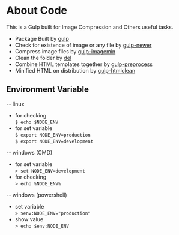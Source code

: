 # About Code
This is a Gulp built for Image Compression and Others useful tasks.

- Package Built by  [gulp](https://gulpjs.com/)
- Check for existence of image or any file by [gulp-newer](https://www.npmjs.com/package/gulp-newer)
- Compress image files by [gulp-imagemin](https://www.npmjs.com/package/gulp-imagemin)  
- Clean the folder by [del](https://www.npmjs.com/package/del) 
- Combine HTML templates together by [gulp-preprocess](https://www.npmjs.com/package/gulp-preprocess)
- Minified HTML on distribution by [gulp-htmlclean](https://www.npmjs.com/package/gulp-htmlclean)

## Environment Variable
-- linux   
- for checking   
` $ echo $NODE_ENV `  
- for set variable   
` $ export NODE_ENV=production `   
` $ export NODE_ENV=development `   

-- windows (CMD)  
- for set variable   
` > set NODE_ENV=development `  
- for checking    
` > echo %NODE_ENV%  `

-- windows (powershell)   
- set variable   
` > $env:NODE_ENV="production" `  
- show value    
` > echo $env:NODE_ENV   `